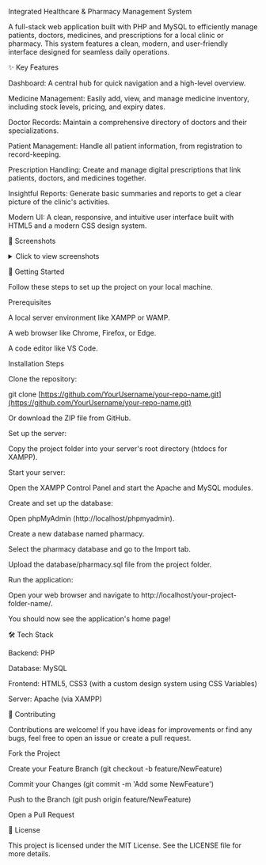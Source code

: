 Integrated Healthcare & Pharmacy Management System

A full-stack web application built with PHP and MySQL to efficiently manage patients, doctors, medicines, and prescriptions for a local clinic or pharmacy. This system features a clean, modern, and user-friendly interface designed for seamless daily operations.

✨ Key Features

Dashboard: A central hub for quick navigation and a high-level overview.

Medicine Management: Easily add, view, and manage medicine inventory, including stock levels, pricing, and expiry dates.

Doctor Records: Maintain a comprehensive directory of doctors and their specializations.

Patient Management: Handle all patient information, from registration to record-keeping.

Prescription Handling: Create and manage digital prescriptions that link patients, doctors, and medicines together.

Insightful Reports: Generate basic summaries and reports to get a clear picture of the clinic's activities.

Modern UI: A clean, responsive, and intuitive user interface built with HTML5 and a modern CSS design system.

📸 Screenshots

<details>
<summary>Click to view screenshots</summary>

Dashboard

Add Doctor Form





Medicines List

Add Patient Form





</details>

🚀 Getting Started

Follow these steps to set up the project on your local machine.

Prerequisites

A local server environment like XAMPP or WAMP.

A web browser like Chrome, Firefox, or Edge.

A code editor like VS Code.

Installation Steps

Clone the repository:

git clone [https://github.com/YourUsername/your-repo-name.git](https://github.com/YourUsername/your-repo-name.git)


Or download the ZIP file from GitHub.

Set up the server:

Copy the project folder into your server's root directory (htdocs for XAMPP).

Start your server:

Open the XAMPP Control Panel and start the Apache and MySQL modules.

Create and set up the database:

Open phpMyAdmin (http://localhost/phpmyadmin).

Create a new database named pharmacy.

Select the pharmacy database and go to the Import tab.

Upload the database/pharmacy.sql file from the project folder.

Run the application:

Open your web browser and navigate to http://localhost/your-project-folder-name/.

You should now see the application's home page!

🛠️ Tech Stack

Backend: PHP

Database: MySQL

Frontend: HTML5, CSS3 (with a custom design system using CSS Variables)

Server: Apache (via XAMPP)

🤝 Contributing

Contributions are welcome! If you have ideas for improvements or find any bugs, feel free to open an issue or create a pull request.

Fork the Project

Create your Feature Branch (git checkout -b feature/NewFeature)

Commit your Changes (git commit -m 'Add some NewFeature')

Push to the Branch (git push origin feature/NewFeature)

Open a Pull Request

📄 License

This project is licensed under the MIT License. See the LICENSE file for more details.
